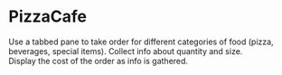 # PizzaCafe
Use a tabbed pane to take order 
for different categories of food (pizza, beverages, special items). 
Collect info about quantity and size.  
Display the cost of the order as info is gathered. 
   
